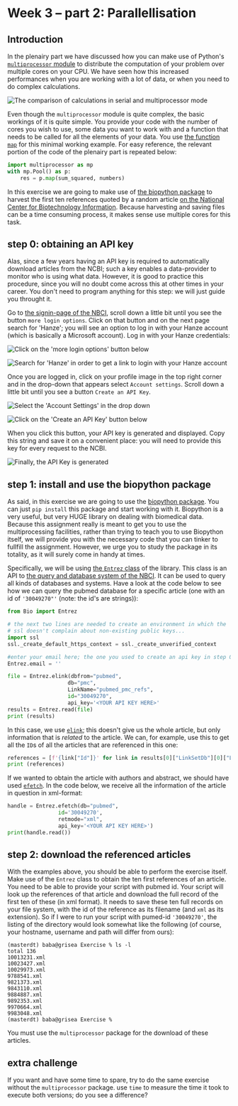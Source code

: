 # Week 3 – part 2: Parallellisation

## Introduction

In the plenairy part we have discussed how you can make use of Python's [`multiprocessor` module](https://docs.python.org/3/library/multiprocessing.html) to distribute the computation of your problem over multiple cores on your CPU. We have seen how this increased performances when you are working with a lot of data, or when you need to do complex calculations.

![The comparison of calculations in serial and multiprocessor mode](imgs/comparison-serial-mp.png)

Even though the `multiprocessor` module is quite complex, the basic workings of it is quite simple. You provide your code with the number of cores you wish to use, some data you want to work with and a function that needs to be called for all the elements of your data. You use [the function `map`](https://docs.python.org/3/library/functions.html#map) for this minimal working example. For easy reference, the relevant portion of the code of the plenairy part is repeated below:

```python
import multiprocessor as mp
with mp.Pool() as p:
    res = p.map(sum_squared, numbers)
```

In this exercise we are going to make use of [the biopython package](https://biopython.org/) to harvest the first ten references quoted by a random article [on the National Center for Biotechnology Information](https://www.ncbi.nlm.nih.gov/). Because harvesting and saving files can be a time consuming process, it makes sense use multiple cores for this task.

## step 0: obtaining an API key

Alas, since a few years having an API key is required to automatically download articles from the NCBI; such a key enables a data-provider to monitor who is using what data. However, it is good to practice this procedure, since you will no doubt come across this at other times in your career. You don't need to program anything for this step: we will just guide you throught it.

Go to [the signin-page of the NBCI](https://www.ncbi.nlm.nih.gov/myncbi/), scroll down a little bit until you see the button `more login options`. Click on that button and on the next page search for 'Hanze'; you will see an option to log in with your Hanze account (which is basically a Microsoft account). Log in with your Hanze credentials:

![Click on the 'more login options' button below](imgs/onboarding1.png)

![Search for 'Hanze' in order to get a link to login with your Hanze account](imgs/onboarding2.png)

Once you are logged in, click on your profile image in the top right corner and in the drop-down that appears select `Account settings`. Scroll down a little bit until you see a button `Create an API Key`.

![Select the 'Account Settings' in the drop down](imgs/onboarding3.png)

![Click on the 'Create an API Key' button below](imgs/onboarding4.png)

When you click this button, your API key is generated and displayed. Copy this string and save it on a convenient place: you will need to provide this key for every request to the NCBI.

![Finally, the API Key is generated](imgs/onboarding5.png)


## step 1: install and use the biopython package

As said, in this exercise we are going to use the [biopython package](https://biopython.org/). You can just `pip install` this package and start working with it. Biopython is a very useful, but very HUGE library on dealing with biomedical data. Because this assignment really is meant to get you to use the multiprocessing facilities, rather than trying to teach you to use Biopython itself, we will provide you with the necessary code that you can tinker to fullfill the assignment. However, we urge you to study the package in its totality, as it will surely come in handy at times.

Specifically, we will be using [the `Entrez` class](http://biopython.org/DIST/docs/tutorial/Tutorial.html#sec144) of the library. This class is an API to [the query and database system of the NBCI](https://www.ncbi.nlm.nih.gov/books/NBK25497/). It can be used to query all kinds of databases and systems. Have a look at the code below to see how we can query the pubmed database for a specific article (one with an id of `'30049270"'` (note: the id's are strings)):

```python
from Bio import Entrez

# the next two lines are needed to create an environment in which the 
# ssl doesn't complain about non-existing public keys...
import ssl
ssl._create_default_https_context = ssl._create_unverified_context

#enter your email here; the one you used to create an api key in step 0
Entrez.email = '' 

file = Entrez.elink(dbfrom="pubmed",
                   db="pmc",
                   LinkName="pubmed_pmc_refs",
                   id="30049270",
                   api_key='<YOUR API KEY HERE>'
results = Entrez.read(file)
print (results)
```

In this case, we use [`elink`](http://biopython.org/DIST/docs/tutorial/Tutorial.html#sec150); this doesn't give us the whole article, but only information that is *related* to the article. We can, for example, use this to get all the `ID`s of all the articles that are referenced in this one:

```python
references = [f'{link["Id"]}' for link in results[0]["LinkSetDb"][0]["Link"]]
print (references)
```

If we wanted to obtain the article with authors and abstract, we should have used [`efetch`](http://biopython.org/DIST/docs/tutorial/Tutorial.html#sec149). In the code below, we receive all the information of the article in question in xml-format:

```python
handle = Entrez.efetch(db="pubmed",
                id='30049270',
                retmode="xml",
                api_key='<YOUR API KEY HERE>')
print(handle.read())
```

## step 2: download the referenced articles

With the examples above, you should be able to perform the exercise itself. Make use of the `Entrez` class to obtain the ten first references of an article. You need to be able to provide your script with pubmed id. Your script will look up the references of that article and download the full record of the first ten of these (in xml format). It needs to save these ten full records on your file system, with the id of the reference as its filename (and `xml` as its extension). So if I were to run your script with pumed-id `'30049270'`, the listing of the directory would look somewhat like the following (of course, your hostname, username and path will differ from ours):

```shell
(masterdt) baba@grisea Exercise % ls -l
total 136
10013231.xml
10023427.xml
10029973.xml
9788541.xml
9821373.xml
9843110.xml
9884887.xml
9892353.xml
9970664.xml
9983048.xml
(masterdt) baba@grisea Exercise % 
```

You must use the `multiprocessor` package for the download of these articles. 

## extra challenge

If you want and have some time to spare, try to do the same exercise without the `multiprocessor` package. use `time` to measure the time it took to execute both versions; do you see a difference?



